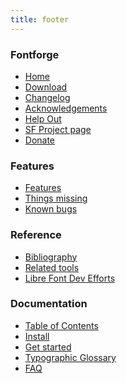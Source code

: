 ```yaml
---
title: footer
---
```

<section>

### Fontforge

-  [Home](index.html)
-  [Download](download.html)
-  [Changelog](changelog.html)
-  [Acknowledgements](acknowledgements.html)
-  [Help Out](helpout.html)
-  [SF Project page](http://sourceforge.net/projects/fontforge/)  
-  [Donate](http://sourceforge.net/project/project_donations.php?group_id=103338)  

</section>
<section>

### Features

-  [Features](features.html)
-  [Things missing](lacks.html)
-  [Known bugs](bugs.html)

</section>
<section>

### Reference

-  [Bibliography](bibliography.html)
-  [Related tools](related-tools.html)
-  [Libre Font Dev Efforts](librefontdevelopment.html)

</section>
<section>

### Documentation

-  [Table of Contents](overview.html)
-  [Install](install.html)
-  [Get started](editexampple.html)
-  [Typographic Glossary](glossary.html)
-  [FAQ](faqFS.html)

</section>
